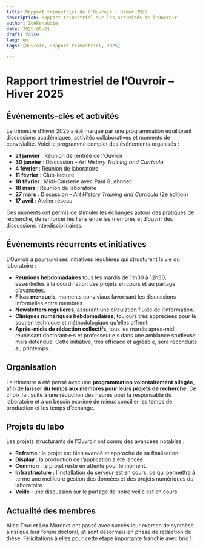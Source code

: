 ```yaml
---
title: Rapport trimestriel de l’Ouvroir - Hiver 2025
description: Rapport trimestriel sur les activités de l'Ouvroir
author: ZoeRenaudie
date: 2025-05-01
draft: false
lang: en
tags: [Ouvroir, Rapport trimestriel, 2025]

---
```


# Rapport trimestriel de l’Ouvroir – Hiver 2025

## Événements-clés et activités

Le trimestre d’hiver 2025 a été marqué par une programmation équilibrant discussions académiques, activités collaboratives et moments de convivialité. Voici le programme complet des événements organisés :

- **21 janvier** : Réunion de rentrée de l'Ouvroir
- **30 janvier** : Discussion – *Art History Training and Curricula*
- **4 février** : Réunion de laboratoire
- **11 février** : Club-lecture
- **18 février** : Midi-Causerie avec Paul Guehnnec
- **18 mars** : Réunion de laboratoire
- **27 mars** : Discussion – *Art History Training and Curricula* (2e édition)
- **17 avril** : Atelier réseau

Ces moments ont permis de stimuler les échanges autour des pratiques de recherche, de renforcer les liens entre les membres et d’ouvrir des discussions interdisciplinaires.

## Événements récurrents et initiatives

L’Ouvroir a poursuivi ses initiatives régulières qui structurent la vie du laboratoire :

- **Réunions hebdomadaires** tous les mardis de 11h30 à 12h30, essentielles à la coordination des projets en cours et au partage d’avancées.
- **Fikas mensuels**, moments conviviaux favorisant les discussions informelles entre membres.
- **Newsletters régulières**, assurant une circulation fluide de l’information.
- **Cliniques numériques hebdomadaires**, toujours très appréciées pour le soutien technique et méthodologique qu’elles offrent.
- **Après-midis de rédaction collectifs**, tous les mardis après-midi, réunissant doctorant·e·s et professeur·e·s dans une ambiance studieuse mais détendue. Cette initiative, très efficace et agréable, sera reconduite au printemps.

## Organisation

Le trimestre a été pensé avec une **programmation volontairement allégée**, afin de **laisser du temps aux membres pour leurs projets de recherche**. Ce choix fait suite à une réduction des heures pour la responsable du laboratoire et à un besoin exprimé de mieux concilier les temps de production et les temps d’échange.

## Projets du labo

Les projets structurants de l’Ouvroir ont connu des avancées notables :

- **Reframe** : le projet est bien avancé et approche de sa finalisation.
- **Display** : la production de l’application a été lancée.
- **Common** : le projet reste en attente pour le moment.
- **Infrastructure** : l’installation du serveur est en cours, ce qui permettra à terme une meilleure gestion des données et des projets numériques du laboratoire.
- **Veille** : une discussion sur le partage de notre veille est en cours. 

## Actualité des membres

Alice Truc et Léa Maronet ont passé avec succès leur examen de synthèse ainsi que leur forum doctoral, et sont désormais en phase de rédaction de thèse. Félicitations à elles pour cette étape importante franchie avec brio !

